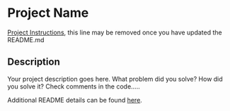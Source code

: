 # Project Name

[Project Instructions](./INSTRUCTIONS.md), this line may be removed once you have updated the README.md

## Description

Your project description goes here. What problem did you solve? How did you solve it?
Check comments in the code.....

Additional README details can be found [here](https://github.com/PrimeAcademy/readme-template/blob/master/README.md).
